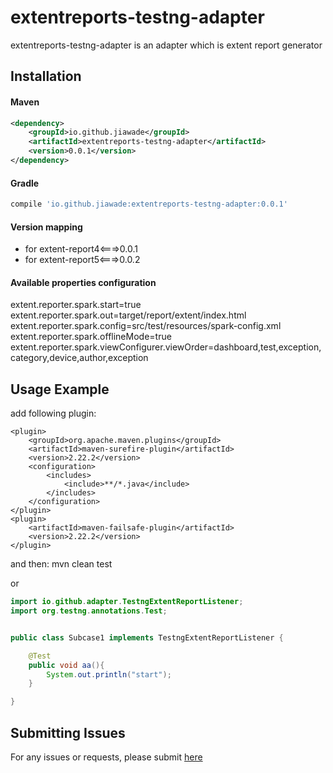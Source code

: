 
# extentreports-testng-adapter #

extentreports-testng-adapter is an adapter which is extent report generator 

## Installation

#### Maven
````xml
<dependency>
    <groupId>io.github.jiawade</groupId>
    <artifactId>extentreports-testng-adapter</artifactId>
    <version>0.0.1</version>
</dependency>
````

#### Gradle
````gradle
compile 'io.github.jiawade:extentreports-testng-adapter:0.0.1'
````

#### Version mapping
* for extent-report4<===>0.0.1
* for extent-report5<===>0.0.2


#### Available properties configuration
extent.reporter.spark.start=true
extent.reporter.spark.out=target/report/extent/index.html
extent.reporter.spark.config=src/test/resources/spark-config.xml
extent.reporter.spark.offlineMode=true
extent.reporter.spark.viewConfigurer.viewOrder=dashboard,test,exception,category,device,author,exception


## Usage Example
add following plugin:
````
<plugin>
    <groupId>org.apache.maven.plugins</groupId>
    <artifactId>maven-surefire-plugin</artifactId>
    <version>2.22.2</version>
    <configuration>
        <includes>
            <include>**/*.java</include>
        </includes>
    </configuration>
</plugin>
<plugin>
    <artifactId>maven-failsafe-plugin</artifactId>
    <version>2.22.2</version>
</plugin>
````
and then: mvn clean test

or
````java
import io.github.adapter.TestngExtentReportListener;
import org.testng.annotations.Test;


public class Subcase1 implements TestngExtentReportListener {

    @Test
    public void aa(){
        System.out.println("start");
    }

}
````

## Submitting Issues
For any issues or requests, please submit [here](https://github.com/jiawade/extentreports-testng-adapter/issues)
